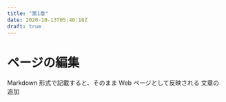 ```yaml
---
title: "第1章"
date: 2020-10-13T05:40:18Z
draft: true
---
```


# ページの編集
Markdown 形式で記載すると、そのまま Web ページとして反映される
文章の追加